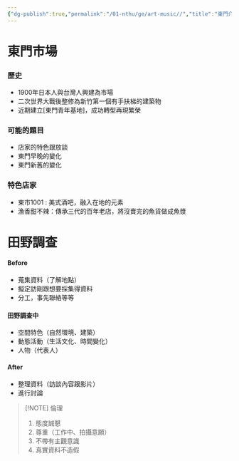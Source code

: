 ```yaml
---
{"dg-publish":true,"permalink":"/01-nthu/ge/art-music//","title":"東門介紹","tags":["NTHU/GE"]}
---
```


# 東門市場
### 歷史
- 1900年日本人與台灣人興建為市場
- 二次世界大戰後整修為新竹第一個有手扶梯的建築物
- 近期建立[東門青年基地]，成功轉型再現繁榮
### 可能的題目
- 店家的特色跟放談
- 東門早晚的變化
- 東門新舊的變化
### 特色店家
- 東市1001 : 美式酒吧，融入在地的元素
- 漁香甜不辣：傳承三代的百年老店，將沒賣完的魚貨做成魚漿

# 田野調查
#### Before 
- 蒐集資料（了解地點）
- 擬定訪剛跟想要採集得資料
- 分工，事先聯絡等等
#### 田野調查中
- 空間特色（自然環境、建築）
- 動態活動（生活文化、時間變化）
- 人物（代表人）
#### After 
- 整理資料（訪談內容跟影片）
- 進行討論

> [!NOTE] 倫理
> 1. 態度誠懇
> 2. 尊重（工作中、拍攝意願）
> 3. 不帶有主觀意識
> 4. 真實資料不造假



